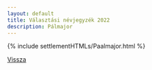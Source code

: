 ```yaml
---
layout: default
title: Választási névjegyzék 2022
description: Pálmajor
---
```


{% include settlementHTMLs/Paalmajor.html %}

[Vissza](./)